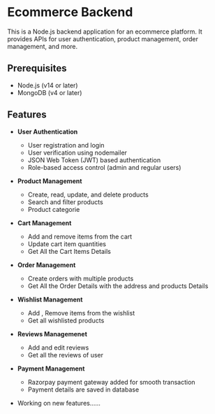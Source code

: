 # Ecommerce Backend

This is a Node.js backend application for an ecommerce platform. It provides APIs for user authentication, product management, order management, and more.

## Prerequisites

- Node.js (v14 or later)
- MongoDB (v4 or later)

## Features

- **User Authentication**
  - User registration and login
  - User verification using nodemailer
  - JSON Web Token (JWT) based authentication
  - Role-based access control (admin and regular users)

- **Product Management**
  - Create, read, update, and delete products
  - Search and filter products
  - Product categorie

- **Cart Management**
  - Add and remove items from the cart
  - Update cart item quantities
  - Get All the Cart Items Details

- **Order Management**
  - Create orders with multiple products
  - Get All the Order Details with the address and products Details

- **Wishlist Management**
  - Add , Remove items from the wishlist
  - Get all wishlisted products

- **Reviews Managemenet**
  - Add and edit reviews
  - Get all the reviews of user

- **Payment Management**
  - Razorpay payment gateway added for smooth transaction
  - Payment details are saved in database

  
- Working on new features......

